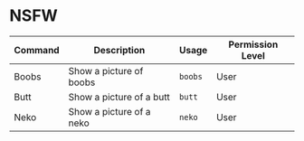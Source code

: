 # NSFW

Command | Description | Usage | Permission Level
--------|-------------|-------|-----------------
Boobs | Show a picture of boobs | `boobs` | User
Butt | Show a picture of a butt | `butt` | User
Neko | Show a picture of a neko | `neko` | User
